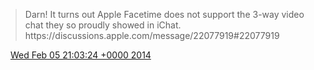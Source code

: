> Darn\! It turns out Apple Facetime does not support the 3\-way video chat they so proudly showed in iChat\. https://discussions\.apple\.com/message/22077919\#22077919

<img src="../../media/tweet.ico" width="12" /> [Wed Feb 05 21:03:24 +0000 2014](https://twitter.com/DromerDenker/status/431171221930401792)
